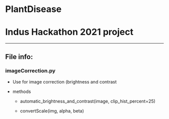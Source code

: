 # PlantDisease
# Indus Hackathon 2021 project

---
## File info:

### imageCorrection.py

- Use for image correction (brightness and contrast

- methods

  - automatic_brightness_and_contrast(image, clip_hist_percent=25)

  - convertScale(img, alpha, beta)
